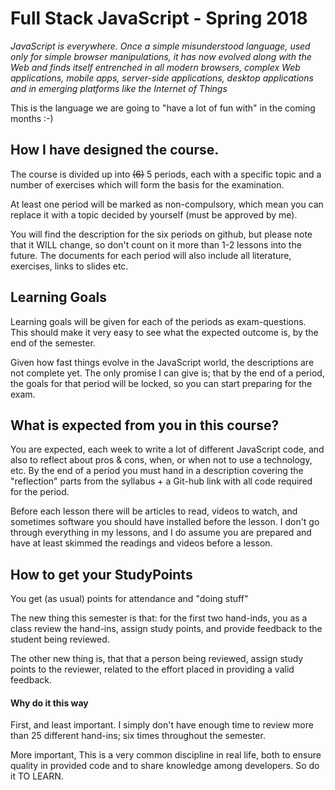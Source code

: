 # Full Stack JavaScript - Spring 2018

*JavaScript is everywhere. Once a simple misunderstood language, used only for simple browser manipulations, it has now evolved along with the Web and finds itself entrenched in all modern browsers, complex Web applications, mobile apps, server-side applications, desktop applications and in emerging platforms like the Internet of Things*

This is the language we are going to "have a lot of fun with" in the coming months :-)

## How I have designed the course.

The course is divided up into ~~(6)~~ 5 periods, each with a specific topic and a number of exercises which will form the basis for the examination.

At least one period will be marked as non-compulsory, which mean you can replace it with a topic decided by yourself (must be approved by me).

You will find the description for the six periods on github, but please note that it WILL change, so don't count on it more than 1-2 lessons into the future. The documents for each period will also include all literature, exercises, links to slides etc.

## Learning Goals

Learning goals will be given for each of the periods as exam-questions. This should make it very easy to see what the expected outcome is, by the end of the semester.

Given how fast things evolve in the JavaScript world, the descriptions are not complete yet. The only promise I can give is; that by the end of a period, the goals for that period will be locked, so you can start preparing for the exam.

## What is expected from you in this course?

You are expected, each week to write a lot of different JavaScript code, and also to reflect about pros & cons, when, or when not to use a technology, etc. By the end of a period you must hand in a description covering the "reflection" parts from the syllabus + a Git-hub link with all code required for the period.

Before each lesson there will be articles to read, videos to watch, and sometimes software you should have installed before the lesson. I don't go through everything in my lessons, and I do assume you are prepared and have at least skimmed the readings and videos before a lesson.

## How to get your StudyPoints

You get (as usual) points for attendance and "doing stuff"

The new thing this semester is that: for the first two hand-inds, you as a class review the hand-ins, assign study points, and provide feedback to the student being reviewed.

The other new thing is, that that a person being reviewed, assign study points to the reviewer, related to the effort placed in providing a valid feedback.

#### Why do it this way

First, and least important. I simply don't have enough time to review more than 25 different hand-ins; six times throughout the semester.

More important, This is a very common discipline in real life, both to ensure quality in provided code and to share knowledge among developers. So do it TO LEARN.

